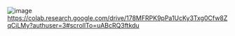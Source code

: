 ![image](https://user-images.githubusercontent.com/79586312/127057849-d2785b2e-8f5b-4daf-bc44-ad3dbc3fd47e.png)
https://colab.research.google.com/drive/178MFRPK9pPa1UcKy3Txg0Cfw8ZqCiLMy?authuser=3#scrollTo=uABcRQ3ftkdu
